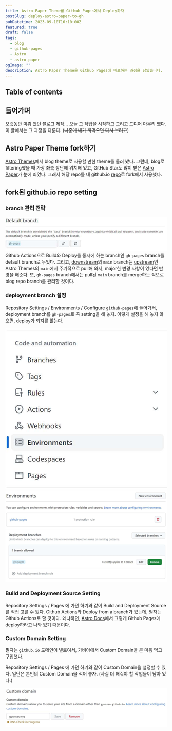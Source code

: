 ```yaml
---
title: Astro Paper Theme를 Github Pages에서 Deploy하자
postSlug: deploy-astro-paper-to-gh
pubDatetime: 2023-09-10T16:10:00Z
featured: true
draft: false
tags:
  - blog
  - github-pages
  - Astro
  - astro-paper
ogImage: ""
description: Astro Paper Theme을 Github Pages에 배포하는 과정을 담았습니다.
---
```


## Table of contents

## 들어가며

오랫동안 미뤄 왔던 블로그 제작... 오늘 그 작업을 시작하고 그리고 드디어 마무리 했다.
이 글에서는 그 과정을 다룬다. (~~나중에 내가 까먹으면 다시 보려고~~)

## Astro Paper Theme fork하기

[Astro Themes](https://astro.build/themes/?search=)에서 blog theme로 사용할 만한 theme를 둘러 봤다.
그런데, blog로 filtering했을 때 가장 좌측 상단에 위치해 있고, GitHub Star도 많이 받은 [Astro Paper](https://github.com/satnaing/astro-paper)가 눈에 띄었다.
그래서 해당 repo를 내 github.io [repo](https://github.com/gyunseo/gyunseo.github.io)로 fork해서 사용했다.

## fork된 github.io repo setting

### branch 관리 전략

![](/src/assets/image/deploy-astro-paper-to-gh-1694966803545.jpeg)
Github Actions으로 Build와 Deploy를 동시에 하는 branch인 `gh-pages` branch를 default branch로 두었다.
그리고, [downstream](https://github.com/gyunseo/gyunseo.github.io)의 `main` branch는 [upstream](https://github.com/satnaing/astro-paper)인 Astro Themes의 `main`에서 주기적으로 pull해 와서, major한 변경 사항이 있다면 반영을 해준다.
또, `gh-pages` branch에서는 pull된 `main` branch를 merge하는 식으로 blog repo branch를 관리할 것이다.

### deployment branch 설정

Repository Settings / Environments / Configure `github-pages`에 들어가서, deployment branch를 `gh-pages`로 꼭 setting을 해 놓자.
이렇게 설정을 해 놓지 않으면, deploy가 되지를 않는다.

![](/src/assets/image/deploy-astro-paper-to-gh-1695112039084.jpeg)
![](/src/assets/image/deploy-astro-paper-to-gh-1695112081236.jpeg)
![](/src/assets/image/deploy-astro-paper-to-gh-1695112096971.jpeg)

### Build and Deployment Source Setting

Repository Settings / Pages 에 가면 하기와 같이 Build and Deployment Source를 직접 고를 수 있다.
Github Actions와 Deploy from a branch가 있는데, 필자는 Github Actions로 할 것이다.
왜냐하면, [Astro Docs](https://docs.astro.build/ko/guides/deploy/github/)에서 그렇게 Github Pages에 deploy하라고 나와 있기 때문이다.

### Custom Domain Setting

필자는 `github.io` 도메인이 별로여서, 가비아에서 Custom Domain을 큰 마음 먹고 구입했다.

Repository Settings / Pages 에 가면 하기와 같이 Custom Domain을 설정할 수 있다.
일단은 본인의 Custom Domain을 적어 놓자. (사실 더 해줘야 할 작업들이 남아 있다.)

![](/src/assets/image/deploy-astro-paper-to-gh-1695112641845.jpeg)
